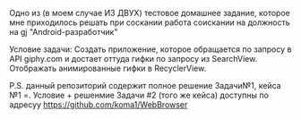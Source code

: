 Одно из (в моем случае ИЗ ДВУХ) тестовое домашнее задание, которое мне приходилось решать при соскании работa  соискании на должность на gj "Android-разработчик"

Условие задачи:
Создать приложение, которое обращается по запросу в API giphy.com и достает оттуда гифки по запросу из SearchView. Отображать анимированные гифки в RecyclerView.


P.S. данный репозиторий содержит полное решение Задачи№1, кейса №1 =.
Условие + решенмие Задачи #2 (того же кейса) доступны по адресуу https://github.com/koma1/WebBrowser
